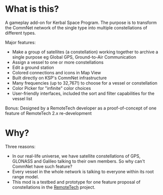 # What is this?
A gameplay add-on for Kerbal Space Program. The purpose is to transform the CommNet network of the single type into multiple constellations of different types.

Major features:
* Make a group of satellites (a constellation) working together to archive a single purpose eg Global GPS, Ground-to-Air Communication
* Assign a vessel to one or more constellations
* Edit a ground station
* Colored connections and icons in Map View
* Built directly on KSP's CommNet infrastructure
* Many frequencies (up to 32,767!) to choose for a vessel or constellation
* Color Picker for "infinite" color choices
* User-friendly interfaces, included the sort and filter capabilities for the vessel list

Bonus: Designed by a RemoteTech developer as a proof-of-concept of one feature of RemoteTech 2.x re-development

# Why?
Three reasons:
* In our real-life universe, we have satellite constellations of GPS, GLONASS and Galileo talking to their own members. So why can't CommNet have such feature?
* Every vessel in the whole network is talking to everyone within its root range model.
* This mod is a testbed and prototype for one feature proposal of constellations in the [RemoteTech](https://github.com/RemoteTechnologiesGroup/RemoteTech) project.
